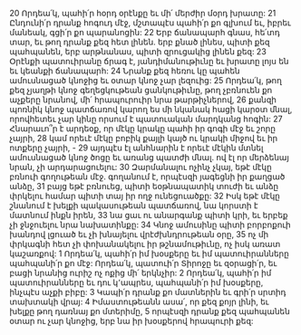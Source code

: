 20 Որդեա՛կ, պահի՛ր հօրդ օրէնքը
եւ մի՛ մերժիր մօրդ խրատը:
21 Ընդունի՛ր դրանք հոգուդ մէջ,
մշտապէս պահի՛ր քո գլխում
եւ, իբրեւ մանեակ, գցի՛ր քո պարանոցին:
22 Երբ ճանապարհ գնաս, հե՛տդ տար,
եւ թող դրանք քեզ հետ լինեն.
երբ քնած լինես, պիտի քեզ պահպանեն,
երբ արթնանաս, պիտի զրուցակից լինեն քեզ:
23 Օրէնքի պատուիրանը ճրագ է,
յանդիմանութիւնը եւ խրատը լոյս են եւ կեանքի ճանապարհ:
24 Նրանք քեզ հեռու կը պահեն ամուսնացած կնոջից
եւ օտար կնոջ չար լեզուից:
25 Որդեա՛կ, թող քեզ չյաղթի կնոջ գեղեցկութեան ցանկութիւնը,
թող չբռնուեն քո աչքերը նրանով,
մի՛ հրապուրուիր նրա թարթիչներով,
26 քանզի պոռնիկ կնոջ պատճառով կարող ես մի նկանակ հացի կարօտ մնալ,
որովհետեւ չար կինը որսում է պատուական մարդկանց հոգին:
27 Հնարաւո՞ր է արդեօք, որ մէկը կրակը պահի իր գոգի մէջ
եւ շորը չայրի,
28 կամ որեւէ մէկը բոբիկ քայլի կայծ ու կրակի միջով
եւ իր ոտքերը չայրի, -
29 այդպէս էլ անհնարին է որեւէ մէկին
մտնել ամուսնացած կնոջ ծոցը եւ առանց պատժի մնալ.
ով էլ որ մերձենայ նրան, չի արդարացուելու:
30 Զարմանալու ոչինչ չկայ, եթէ մէկը բռնուի գողութեան մէջ.
գողանում է, որպէսզի յագեցնի իր քաղցած անձը,
31 բայց եթէ բռնուեց, պիտի եօթնապատիկ տուժի
եւ անձը փրկելու համար պիտի տայ իր ողջ ունեցուածքը:
32 Իսկ եթէ մէկը շնանում է խելքի պակասութեան պատճառով,
նա կորստի է մատնում ինքն իրեն,
33 նա ցաւ ու անարգանք պիտի կրի,
եւ երբեք չի ջնջուելու նրա նախատինքը:
34 Կնոջ ամուսինը պիտի բորբոքուի խանդով լցուած
եւ չի խնայելու վրէժխնդրութեան օրը,
35 ոչ մի փրկագնի հետ չի փոխանակելու իր թշնամութիւնը,
ոչ իսկ առատ կաշառքով:
1 Որդեա՛կ, պահի՛ր իմ խօսքերը
եւ իմ պատուիրանները պահպանի՛ր քո մէջ:
Որդեա՛կ, պատուի՛ր Տիրոջը եւ զօրացի՛ր,
եւ բացի նրանից ուրիշ ոչ ոքից մի՛ երկնչիր:
2 Որդեա՛կ, պահի՛ր իմ պատուիրանները եւ դու կ՚ապրես,
պահպանի՛ր իմ խօսքերը, ինչպէս աչքի բիբը:
3 Կապի՛ր դրանք քո մատներին
եւ գրի՛ր սրտիդ տախտակի վրայ:
4 Իմաստութեանն ասա՛, որ քեզ քոյր լինի,
եւ խելքը թող դառնայ քո մտերիմը,
5 որպէսզի դրանք քեզ պահպանեն օտար ու չար կնոջից,
երբ նա իր խօսքերով հրապուրի քեզ:
